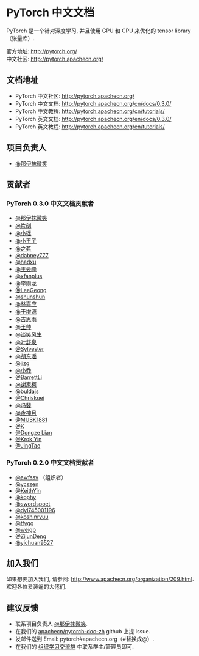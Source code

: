 # PyTorch 中文文档
  
PyTorch 是一个针对深度学习, 并且使用 GPU 和 CPU 来优化的 tensor library（张量库）.

官方地址: <http://pytorch.org/>  
中文社区: <http://pytorch.apachecn.org/>

## 文档地址

* PyTorch 中文社区: <http://pytorch.apachecn.org/>  
* PyTorch 中文文档: <http://pytorch.apachecn.org/cn/docs/0.3.0/>  
* PyTorch 中文教程: <http://pytorch.apachecn.org/cn/tutorials/>  
* PyTorch 英文文档: <http://pytorch.apachecn.org/en/docs/0.3.0/>  
* PyTorch 英文教程: <http://pytorch.apachecn.org/en/tutorials/>   

## 项目负责人

* [@那伊抹微笑](https://github.com/apachecn/pytorch-doc-zh)

## 贡献者

### PyTorch 0.3.0 中文文档贡献者

* [@那伊抹微笑](https://github.com/wangyangting)
* [@片刻](https://github.com/jiangzhonglian)
* [@小瑶](https://github.com/chenyyx)
* [@小王子](https://github.com/VPrincekin)
* [@之茗](https://github.com/mayuanucas)
* [@dabney777](https://github.com/dabney777)
* [@hadxu](https://github.com/Hadxu)
* [@王云峰](https://github.com/vra)
* [@xfanplus](https://github.com/xfanplus)
* [@李雨龙](https://github.com/sawyer7246)
* [@LeeGeong](https://github.com/LeeGeong)
* [@shunshun](https://github.com/busyboxs)
* [@林嘉应](https://github.com/garry1ng)
* [@于增源](https://github.com/ZengyuanYu)
* [@吉思雨](https://github.com/swardsman)
* [@王帅](https://github.com/sirwangshuai)
* [@谈笑风生](https://github.com/zhu1040028623)
* [@叶舒泉](https://github.com/pleaseconnectwifi)
* [@Sylvester](https://github.com/coboe)
* [@胡东瑶](https://github.com/psubnwell)
* [@jizg](https://github.com/jizg)
* [@小乔](https://github.com/QiaoXie)
* [@BarrettLi](https://github.com/BarrettLi)
* [@谢家柯](https://github.com/kelisiya)
* [@buldajs](https://github.com/buldajs)
* [@Chriskuei](https://github.com/Chriskuei)
* [@冯斐](https://github.com/ata123)
* [@夜神月](https://github.com/apachecn/pytorch-doc-zh)
* [@MUSK1881](https://github.com/JoinsenQ)
* [@K](https://github.com/shercklo)
* [@Dongze Lian](https://github.com/dongzelian)
* [@Krok Yin](https://github.com/KrokYin)
* [@JingTao](https://github.com/jingwangfei)

### PyTorch 0.2.0 中文文档贡献者

* [@awfssv](https://github.com/awfssv) （组织者）
* [@ycszen](https://github.com/ycszen)
* [@KeithYin](https://github.com/KeithYin)
* [@kophy](https://github.com/kophy)
* [@swordspoet](https://github.com/swordspoet)
* [@dyl745001196](https://github.com/dyl745001196)
* [@koshinryuu](https://github.com/koshinryuu)
* [@tfygg](https://github.com/tfygg)
* [@weigp](https://github.com/weigp)
* [@ZijunDeng](https://github.com/ZijunDeng)
* [@yichuan9527](https://github.com/yichuan9527)

## 加入我们

如果想要加入我们, 请参阅: <http://www.apachecn.org/organization/209.html>.  
欢迎各位爱装逼的大佬们.

## 建议反馈

*  联系项目负责人 [@那伊抹微笑](https://github.com/wangyangting).
*  在我们的 [apachecn/pytorch-doc-zh](https://github.com/apachecn/pytorch-doc-zh) github 上提 issue.
*  发邮件送到 Email: pytorch#apachecn.org（#替换成@）.
*  在我们的 [组织学习交流群](http://www.apachecn.org/organization/348.html) 中联系群主/管理员即可.

